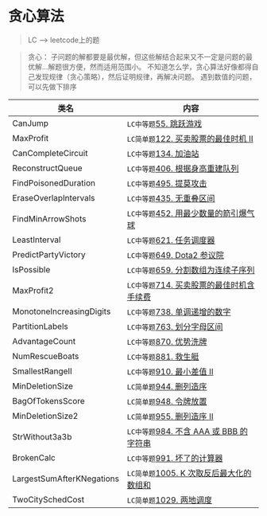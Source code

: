 # 贪心算法  
> LC --> leetcode上的题

>贪心： 子问题的解都要是最优解，但这些解结合起来又不一定是问题的最优解...解题很方便，然而适用范围小。
>不知道怎么学，贪心算法好像都得自己发现规律（贪心策略），然后证明规律，再解决问题。
>遇到数值的问题，可以先做下排序

类名|内容
---|---
CanJump          | `LC中等题`[55. 跳跃游戏](https://leetcode-cn.com/problems/jump-game/comments/)
MaxProfit        | `LC简单题`[122. 买卖股票的最佳时机 II](https://leetcode-cn.com/problems/best-time-to-buy-and-sell-stock-ii/)
CanCompleteCircuit        | `LC中等题`[134. 加油站](https://leetcode-cn.com/problems/gas-station/)
ReconstructQueue | `LC中等题`[406. 根据身高重建队列](https://leetcode-cn.com/problems/queue-reconstruction-by-height/submissions/)
FindPoisonedDuration | `LC中等题`[495. 提莫攻击](https://leetcode-cn.com/problems/teemo-attacking/comments/)
EraseOverlapIntervals     | `LC中等题`[435. 无重叠区间](https://leetcode-cn.com/problems/non-overlapping-intervals/)
FindMinArrowShots| `LC中等题`[452. 用最少数量的箭引爆气球](https://leetcode-cn.com/problems/minimum-number-of-arrows-to-burst-balloons/)
LeastInterval    | `LC中等题`[621. 任务调度器](https://leetcode-cn.com/problems/task-scheduler/)
PredictPartyVictory       | `LC中等题`[649. Dota2 参议院](https://leetcode-cn.com/problems/dota2-senate/comments/)
IsPossible       | `LC中等题`[659. 分割数组为连续子序列](https://leetcode-cn.com/problems/split-array-into-consecutive-subsequences/)
MaxProfit2       | `LC中等题`[714. 买卖股票的最佳时机含手续费](https://leetcode-cn.com/problems/best-time-to-buy-and-sell-stock-with-transaction-fee/)
MonotoneIncreasingDigits  | `LC中等题`[738. 单调递增的数字](https://leetcode-cn.com/problems/monotone-increasing-digits/comments/)
PartitionLabels  | `LC中等题`[763. 划分字母区间](https://leetcode-cn.com/problems/partition-labels/)
AdvantageCount  | `LC中等题`[870. 优势洗牌](https://leetcode-cn.com/problems/advantage-shuffle/submissions/)
NumRescueBoats  | `LC中等题`[881. 救生艇](https://leetcode-cn.com/problems/boats-to-save-people/)
SmallestRangeII  | `LC中等题`[910. 最小差值 II](https://leetcode-cn.com/problems/smallest-range-ii/comments/)
MinDeletionSize  | `LC简单题`[944. 删列造序](https://leetcode-cn.com/problems/delete-columns-to-make-sorted/)
BagOfTokensScore  | `LC简单题`[948. 令牌放置](https://leetcode-cn.com/problems/bag-of-tokens/comments/)
MinDeletionSize2  | `LC简单题`[955. 删列造序 II](https://leetcode-cn.com/problems/delete-columns-to-make-sorted-ii/)
StrWithout3a3b   | `LC中等题`[984. 不含 AAA 或 BBB 的字符串](https://leetcode-cn.com/problems/string-without-aaa-or-bbb/)
BrokenCalc       | `LC中等题`[991. 坏了的计算器](https://leetcode-cn.com/problems/broken-calculator/solution/)
LargestSumAfterKNegations | `LC简单题`[1005. K 次取反后最大化的数组和](https://leetcode-cn.com/problems/maximize-sum-of-array-after-k-negations/)
TwoCitySchedCost | `LC简单题`[1029. 两地调度](https://leetcode-cn.com/problems/two-city-scheduling/)
